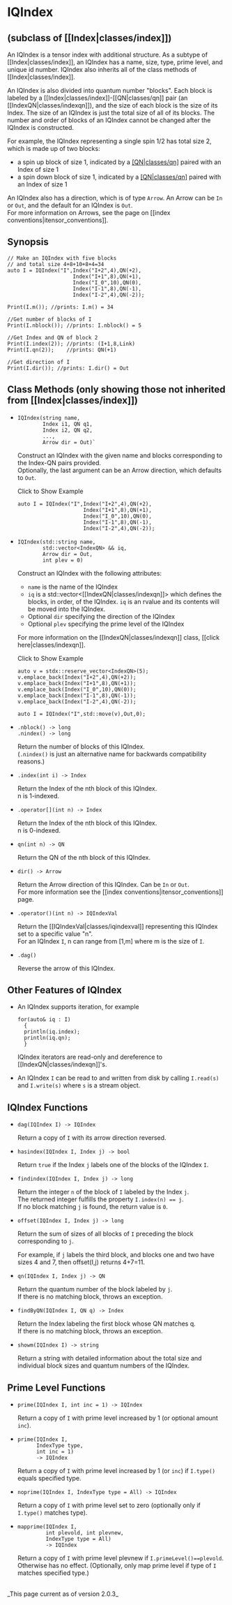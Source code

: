 # IQIndex #

## (subclass of [[Index|classes/index]]) ##

An IQIndex is a tensor index with additional structure.
As a subtype of [[Index|classes/index]], an IQIndex has a name, size, type, prime level, and unique id number.
IQIndex also inherits all of the class methods of [[Index|classes/index]].

An IQIndex is also divided into quantum number "blocks". 
Each block is labeled by a [[Index|classes/index]]-[[QN|classes/qn]] pair (an [[IndexQN|classes/indexqn]]), and the size of each 
block is the size of its Index.
The size of an IQIndex is just the total size of all of its blocks.
The number and order of blocks of an IQIndex cannot be changed after the IQIndex is constructed.

For example, the IQIndex representing a single spin 1/2 has total size 2, which is made up of two blocks:
* a spin up block of size 1,
  indicated by a [[QN|classes/qn]](+1) paired with an Index of size 1
* a spin down block of size 1, indicated by a [[QN|classes/qn]](-1) paired with an Index of size 1

An IQIndex also has a direction, which is of type `Arrow`. An Arrow can be `In` or `Out`, 
and the default for an IQIndex is `Out`. <br/>
For more information on Arrows, see the page on [[index conventions|itensor_conventions]].

## Synopsis ##

    // Make an IQIndex with five blocks
    // and total size 4+8+10+8+4=34
    auto I = IQIndex("I",Index("I+2",4),QN(+2),
                         Index("I+1",8),QN(+1),
                         Index("I_0",10),QN(0),
                         Index("I-1",8),QN(-1),
                         Index("I-2",4),QN(-2));

    Print(I.m()); //prints: I.m() = 34

    //Get number of blocks of I
    Print(I.nblock()); //prints: I.nblock() = 5

    //Get Index and QN of block 2
    Print(I.index(2)); //prints: (I+1,8,Link)
    Print(I.qn(2));    //prints: QN(+1)

    //Get direction of I
    Print(I.dir()); //prints: I.dir() = Out

## Class Methods (only showing those not inherited from [[Index|classes/index]])

* ```
  IQIndex(string name, 
          Index i1, QN q1, 
          Index i2, QN q2, 
          ...,
          Arrow dir = Out)`
  ```

  Construct an IQIndex with the given name and blocks corresponding to the Index-QN
  pairs provided.<br/>
  Optionally, the last argument can be an Arrow direction, which defaults to `Out`.

  <div class="example_clicker">Click to Show Example</div>

      auto I = IQIndex("I",Index("I+2",4),QN(+2),
                           Index("I+1",8),QN(+1),
                           Index("I_0",10),QN(0),
                           Index("I-1",8),QN(-1),
                           Index("I-2",4),QN(-2));

* ```
  IQIndex(std::string name, 
          std::vector<IndexQN> && iq, 
          Arrow dir = Out, 
          int plev = 0)
  ```

  Construct an IQIndex with the following attributes:
  * `name` is the name of the IQIndex
  * `iq` is a std::vector&lt;[[IndexQN|classes/indexqn]]&gt; which defines the blocks, in order, of the IQIndex.
    `iq` is an rvalue and its contents will be moved into the IQIndex.
  * Optional `dir` specifying the direction of the IQIndex 
  * Optional `plev` specifying the prime level of the IQIndex 

  For more information on the [[IndexQN|classes/indexqn]] class, [[click here|classes/indexqn]].

  <div class="example_clicker">Click to Show Example</div>

      auto v = stdx::reserve_vector<IndexQN>(5);
      v.emplace_back(Index("I+2",4),QN(+2));
      v.emplace_back(Index("I+1",8),QN(+1));
      v.emplace_back(Index("I_0",10),QN(0));
      v.emplace_back(Index("I-1",8),QN(-1));
      v.emplace_back(Index("I-2",4),QN(-2));

      auto I = IQIndex("I",std::move(v),Out,0);

* `.nblock() -> long`<br/>
  `.nindex() -> long`

  Return the number of blocks of this IQIndex. <br/>
  (`.nindex()` is just an alternative name for
  backwards compatibility reasons.)<br/>

* `.index(int i) -> Index`

  Return the Index of the nth block of this IQIndex. <br/>
  n is 1-indexed.

* `.operator[](int n) -> Index`

  Return the Index of the nth block of this IQIndex. <br/>
  n is 0-indexed.

* `qn(int n) -> QN`

  Return the QN of the nth block of this IQIndex.

* `dir() -> Arrow`

  Return the Arrow direction of this IQIndex. Can be `In` or `Out`. <br/>
  For more information see the [[index conventions|itensor_conventions]] page.

* `.operator()(int n) -> IQIndexVal`

  Return the [[IQIndexVal|classes/iqindexval]] representing this IQIndex set to a specific value "n". <br/>
  For an IQIndex `I`, n can range from [1,m] where m is the size of `I`.

* `.dag()`

  Reverse the arrow of this IQIndex.

## Other Features of IQIndex

* An IQIndex supports iteration, for example

      for(auto& iq : I)
        {
        println(iq.index);
        println(iq.qn);
        }

  IQIndex iterators are read-only and dereference to [[IndexQN|classes/indexqn]]'s.

* An IQIndex `I` can be read to and written from disk by calling
  `I.read(s)` and `I.write(s)` where `s` is a stream object.

## IQIndex Functions

* `dag(IQIndex I) -> IQIndex`

  Return a copy of `I` with its arrow direction reversed.

* `hasindex(IQIndex I, Index j) -> bool`

  Return `true` if the Index `j` labels one of the blocks of the IQIndex `I`.

* `findindex(IQIndex I, Index j) -> long`

  Return the integer `n` of the block of `I` labeled by the Index `j`. <br/>
  The returned integer fulfills the property `I.index(n) == j`. <br/>
  If no block matching `j` is found, the return value is `0`.

* `offset(IQIndex I, Index j) -> long`

  Return the sum of sizes of all blocks of `I` preceding the 
  block corresponding to `j`.

  For example, if `j` labels the third block, and blocks one and 
  two have sizes 4 and 7, then offset(I,j) returns 4+7=11.

* `qn(IQIndex I, Index j) -> QN`

  Return the quantum number of the block labeled by `j`.<br/>
  If there is no matching block, throws an exception.

* `findByQN(IQIndex I, QN q) -> Index`

  Return the Index labeling the first block whose QN matches q. <br/>
  If there is no matching block, throws an exception.

* `showm(IQIndex I) -> string`

  Return a string with detailed information about the total size
  and individual block sizes and quantum numbers of the IQIndex.

## Prime Level Functions

* `prime(IQIndex I, int inc = 1) -> IQIndex` 

   Return a copy of  `I` with prime level increased by 1 (or optional amount `inc`).

* ```
  prime(IQIndex I, 
        IndexType type, 
        int inc = 1) 
        -> IQIndex
  ```

  Return a copy of  `I` with prime level increased by 1 (or `inc`) if `I.type()` equals specified type.

* `noprime(IQIndex I, IndexType type = All) -> IQIndex` 

   Return a copy of `I` with prime level set to zero (optionally only if `I.type()` matches type).

* ```
  mapprime(IQIndex I, 
           int plevold, int plevnew, 
           IndexType type = All) 
           -> IQIndex
  ```

   Return a copy of `I` with prime level plevnew if `I.primeLevel()==plevold`. Otherwise has no effect.
   (Optionally, only map prime level if type of `I` matches specified type.)

<br/>
_This page current as of version 2.0.3_

